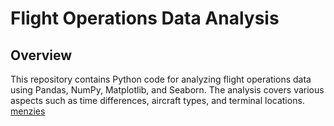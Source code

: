 # Flight Operations Data Analysis

## Overview

This repository contains Python code for analyzing flight operations data using Pandas, NumPy, Matplotlib, and Seaborn. The analysis covers various aspects such as time differences, aircraft types, and terminal locations.
[menzies](https://github.com/angadpreetmalhi/menzies/blob/main/pp.pdf)
